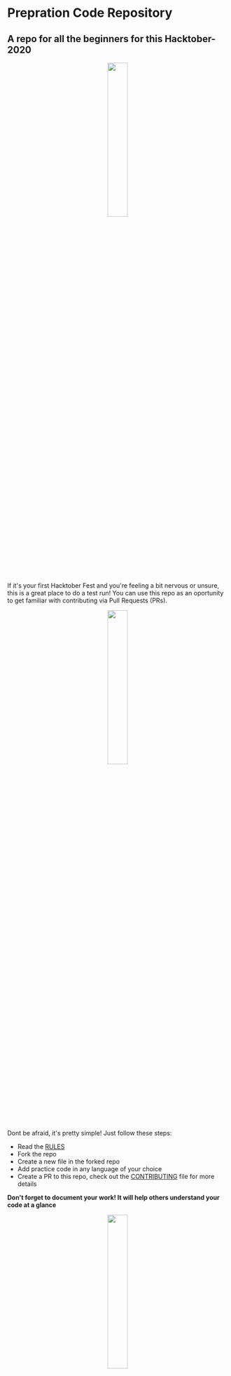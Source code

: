 # Prepration Code Repository

## A repo for all the beginners for this Hacktober- 2020 

<p align = "center"><img src = "https://media.giphy.com/media/h408T6Y5GfmXBKW62l/giphy.gif" width = 30%></p>
  
  If it's your first Hacktober Fest and you're feeling a bit nervous or unsure, this is a great place to do a test run! You can use this repo as an oportunity to get familiar with contributing via Pull Requests (PRs).
  <p align = "center"><img src = "https://media.giphy.com/media/l378BzHA5FwWFXVSg/giphy.gif" width = 30%></p>
  
  Dont be afraid, it's pretty simple! Just follow these steps:
  
- Read the [RULES](#our-rules)
- Fork the repo
- Create a new file in the forked repo
- Add practice code in any language of your choice
- Create a PR to this repo, check out the [CONTRIBUTING](CONTRIBUTING.md) file for more details
  
  
**Don't forget to document your work! It will help others understand your code at a glance**
  
  <p align = "center"><img src = "https://media.giphy.com/media/11fnCV9rd0m58c/giphy.gif" width = 30%></p>
  
## CODE OF CONDUCT

### Contributor Covenant Code of Conduct

In the interest of fostering an open and welcoming environment, we as contributors and maintainers pledge to making participation in our project and our community a harassment-free experience for everyone, regardless of age, body size, disability, ethnicity, sex characteristics, gender identity and expression, level of experience, education, socio-economic status, nationality, personal appearance, race, religion, or sexual identity and orientation.

## Our RULES

**Examples of behavior that contributes to creating a positive environment include:**

✔ Using welcoming and inclusive language

✔ Being respectful of differing viewpoints and experiences

✔ Gracefully accepting constructive criticism

✔ Focusing on what is best for the community

✔ Showing empathy towards other community members

**Examples of unacceptable behavior by participants include:**

❌ Trolling, insulting/derogatory comments, and personal or political attacks

❌ Public or private harassment

❌ Publishing others' private information, such as a physical or electronic address, without explicit permission

❌ Other conduct which could reasonably be considered inappropriate in a professional setting

-There should be atleast 4 programs with comments that cn help others understand.

This Code of Conduct is adapted from the Contributor Covenant, version 1.4, available at [https://www.contributor-covenant.org/version/1/4/code-of-conduct.html]

For answers to common questions about this code of conduct, see [https://www.contributor-covenant.org/faq]


<p align = "center"><img src = "https://media.giphy.com/media/j1Xyt3DHfJcmk/giphy.gif" width = 30%></p>


  
